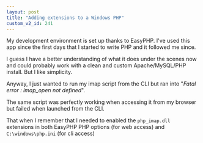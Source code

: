 ```yaml
---
layout: post
title: "Adding extensions to a Windows PHP"
custom_v2_id: 241
---
```


My development environment is set up thanks to EasyPHP. I've used this app
since the first days that I started to write PHP and it followed me since.

I guess I have a better understanding of what it does under the scenes now and
could probably work with a clean and custom Apache/MySQL/PHP install. But I
like simplicity.

Anyway, I just wanted to run my imap script from the CLI but ran into "_Fatal
error : imap_open not defined_".

The same script was perfectly working when accessing it from my browser but
failed when launched from the CLI.

That when I remember that I needed to enabled the `php_imap.dll` extensions in
both EasyPHP PHP options (for web access) and `C:\windows\php.ini` (for cli
access)

